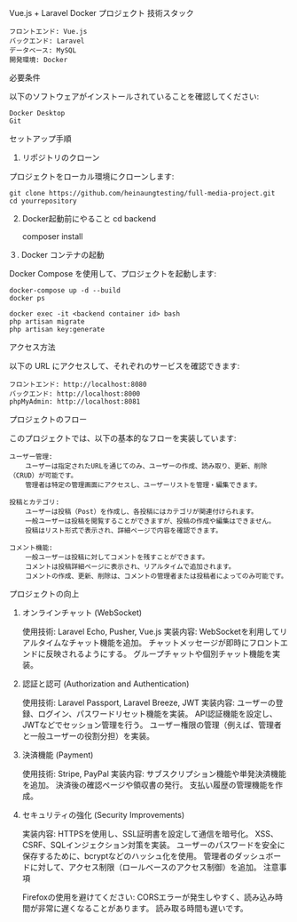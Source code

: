 Vue.js + Laravel Docker プロジェクト
技術スタック

    フロントエンド: Vue.js
    バックエンド: Laravel
    データベース: MySQL
    開発環境: Docker

必要条件

以下のソフトウェアがインストールされていることを確認してください:

    Docker Desktop
    Git

セットアップ手順
1. リポジトリのクローン

プロジェクトをローカル環境にクローンします:

    git clone https://github.com/heinaungtesting/full-media-project.git
    cd yourrepository
    
2. Docker起動前にやること
      cd backend
   
      composer install
     

３. Docker コンテナの起動

Docker Compose を使用して、プロジェクトを起動します:

    docker-compose up -d --build
    docker ps

    docker exec -it <backend container id> bash
    php artisan migrate
    php artisan key:generate


アクセス方法

以下の URL にアクセスして、それぞれのサービスを確認できます:

    フロントエンド: http://localhost:8080
    バックエンド: http://localhost:8000
    phpMyAdmin: http://localhost:8081
プロジェクトのフロー

このプロジェクトでは、以下の基本的なフローを実装しています:

    ユーザー管理:
        ユーザーは指定されたURLを通じてのみ、ユーザーの作成、読み取り、更新、削除（CRUD）が可能です。
        管理者は特定の管理画面にアクセスし、ユーザーリストを管理・編集できます。

    投稿とカテゴリ:
        ユーザーは投稿（Post）を作成し、各投稿にはカテゴリが関連付けられます。
        一般ユーザーは投稿を閲覧することができますが、投稿の作成や編集はできません。
        投稿はリスト形式で表示され、詳細ページで内容を確認できます。

    コメント機能:
        一般ユーザーは投稿に対してコメントを残すことができます。
        コメントは投稿詳細ページに表示され、リアルタイムで追加されます。
        コメントの作成、更新、削除は、コメントの管理者または投稿者によってのみ可能です。

プロジェクトの向上
1. オンラインチャット (WebSocket)

    使用技術: Laravel Echo, Pusher, Vue.js
    実装内容:
        WebSocketを利用してリアルタイムなチャット機能を追加。
        チャットメッセージが即時にフロントエンドに反映されるようにする。
        グループチャットや個別チャット機能を実装。

2. 認証と認可 (Authorization and Authentication)

    使用技術: Laravel Passport, Laravel Breeze, JWT
    実装内容:
        ユーザーの登録、ログイン、パスワードリセット機能を実装。
        API認証機能を設定し、JWTなどでセッション管理を行う。
        ユーザー権限の管理（例えば、管理者と一般ユーザーの役割分担）を実装。

3. 決済機能 (Payment)

    使用技術: Stripe, PayPal
    実装内容:
        サブスクリプション機能や単発決済機能を追加。
        決済後の確認ページや領収書の発行。
        支払い履歴の管理機能を作成。

4. セキュリティの強化 (Security Improvements)

    実装内容:
        HTTPSを使用し、SSL証明書を設定して通信を暗号化。
        XSS、CSRF、SQLインジェクション対策を実装。
        ユーザーのパスワードを安全に保存するために、bcryptなどのハッシュ化を使用。
        管理者のダッシュボードに対して、アクセス制限（ロールベースのアクセス制御）を追加。
注意事項

    Firefoxの使用を避けてください: CORSエラーが発生しやすく、読み込み時間が非常に遅くなることがあります。
    読み取る時間も遅いです。

